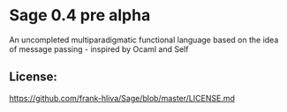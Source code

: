 # Sage 0.4 pre alpha

An uncompleted multiparadigmatic functional language based on the idea of message passing - inspired by Ocaml and Self

## License:

https://github.com/frank-hliva/Sage/blob/master/LICENSE.md
